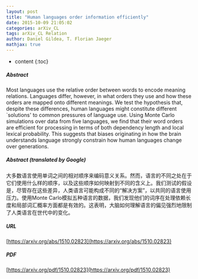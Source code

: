 ```yaml
---
layout: post
title: "Human languages order information efficiently"
date: 2015-10-09 21:05:02
categories: arXiv_CL
tags: arXiv_CL Relation
author: Daniel Gildea, T. Florian Jaeger
mathjax: true
---
```


* content
{:toc}

##### Abstract
Most languages use the relative order between words to encode meaning relations. Languages differ, however, in what orders they use and how these orders are mapped onto different meanings. We test the hypothesis that, despite these differences, human languages might constitute different `solutions' to common pressures of language use. Using Monte Carlo simulations over data from five languages, we find that their word orders are efficient for processing in terms of both dependency length and local lexical probability. This suggests that biases originating in how the brain understands language strongly constrain how human languages change over generations.

##### Abstract (translated by Google)
大多数语言使用单词之间的相对顺序来编码意义关系。然而，语言的不同之处在于它们使用什么样的顺序，以及这些顺序如何映射到不同的含义上。我们测试的假设是，尽管存在这些差异，人类语言可能构成不同的“解决方案”，以共同的语言使用压力。使用Monte Carlo模拟五种语言的数据，我们发现他们的词序在处理依赖长度和局部词汇概率方面都是有效的。这表明，大脑如何理解语言的偏见强烈地限制了人类语言在世代中的变化。

##### URL
[https://arxiv.org/abs/1510.02823](https://arxiv.org/abs/1510.02823)

##### PDF
[https://arxiv.org/pdf/1510.02823](https://arxiv.org/pdf/1510.02823)

